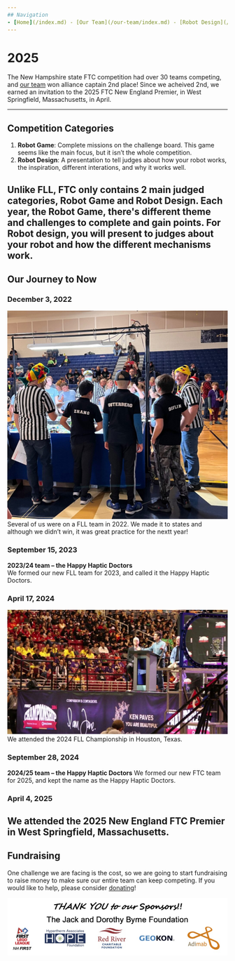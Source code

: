 ```yaml
---
## Navigation
- [Home](/index.md) - [Our Team](/our-team/index.md) - [Robot Design](/happy-haptic-doctors-robot-design/index.md) - [2023 FLL](/2023-fll/index.md) - [2024 Worlds](/2024-worlds/index.md) - [2024 Highlights](/2024/index.md) - [2025](/2025/index.md) - [Donate](/donate/index.md)
---
```


# 2025

The New Hampshire state FTC competition had over 30 teams competing, and [our team](../our-team/index.html) won alliance captain 2nd place! Since we acheived 2nd, we earned an invitation to the 2025 FTC New England Premier, in West Springfield, Massachusetts, in April.

---

## Competition Categories

1. **Robot Game**: Complete missions on the challenge board. This game seems like the main focus, but it isn’t the whole competition.
2. **Robot Design**: A presentation to tell judges about how your robot works, the inspiration, different interations, and why it works well.

Unlike FLL, FTC only contains 2 main judged categories, Robot Game and Robot Design. Each year, the Robot Game, there's different theme and challenges to complete and gain points. For Robot design, you will present to judges about your robot and how the different mechanisms work.
---

## Our Journey to Now

### December 3, 2022
![2022/23 team](../wp-content/uploads/2024/01/IMG_4330-1024x965.jpg)
Several of us were on a FLL team in 2022. We made it to states and although we didn’t win, it was great practice for the nextt year!

### September 15, 2023
**2023/24 team – the Happy Haptic Doctors**  
We formed our new FLL team for 2023, and called it the Happy Haptic Doctors.

### April 17, 2024
![Worlds](../wp-content/uploads/2024/02/why-is-there-food-in-this-seat-1-1024x576.jpg)
We attended the 2024 FLL Championship in Houston, Texas.

### September 28, 2024
**2024/25 team – the Happy Haptic Doctors** 
We formed our new FTC team for 2025, and kept the name as the Happy Haptic Doctors.

### April 4, 2025
We attended the 2025 New England FTC Premier in West Springfield, Massachusetts.
---

## Fundraising
One challenge we are facing is the cost, so we are going to start fundraising to raise money to make sure our entire team can keep competing. If you would like to help, please consider [donating](../donate/index.html)!

![Sponsors](../wp-content/uploads/2024/04/Sponsors.jpg)
